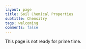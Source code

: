 ```yaml
---
layout: page
title: Soil Chemical Properties
subtitle: Chemsitry
tags: welcoming
comments: false
---
```

This page is not ready for prime time.

